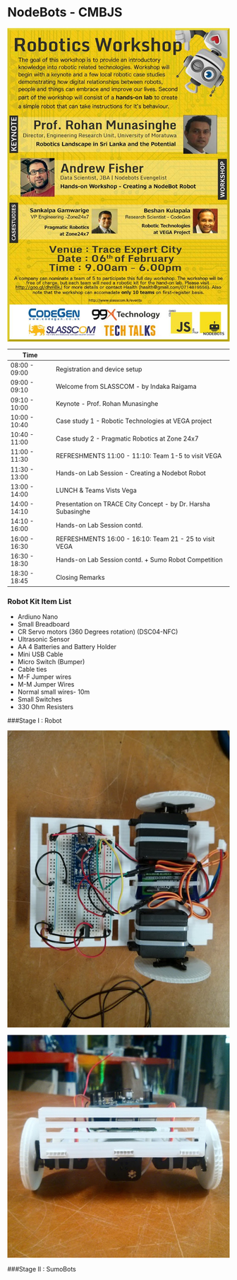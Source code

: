 # NodeBots - CMBJS


![Alt text](poster.jpg)

| Time             |                                                                                                                                 |
|---------------|------------------------------------------------------------------------------------------------------------------------------------|
| 08:00 - 09:00 | Registration and device setup                                                                                                      |
| 09:00 - 09:10 | Welcome from SLASSCOM - by Indaka Raigama                                                                                          |
| 09:10 - 10:00 | Keynote - Prof. Rohan Munasinghe                                                                                                   |
| 10:00 - 10:40 | Case study 1 - Robotic Technologies at VEGA project                                                                                |
| 10:40 - 11:00 | Case study 2 - Pragmatic Robotics at Zone 24x7                                                                                     |
| 11:00 - 11:30 | REFRESHMENTS  11:00 - 11:10: Team 1-5 to visit VEGA                                                                                |
| 11:30 - 13:00 | Hands-on Lab Session - Creating a Nodebot Robot                                                                                    |
| 13:00 - 14:00 | LUNCH & Teams Vists Vega|
| 14:00 - 14:10 | Presentation on TRACE City Concept - by Dr. Harsha Subasinghe                                                                      |
| 14:10 - 16:00 | Hands-on Lab Session contd.                                                                                                        |
| 16:00 - 16:30 | REFRESHMENTS  16:00 - 16:10: Team 21 - 25 to visit VEGA                                                                            |
| 16:30 - 18:30 | Hands-on Lab Session contd. + Sumo Robot Competition                                                                               |
| 18:30 - 18:45 | Closing Remarks                                                                                                                              |

### Robot Kit Item List

* Ardiuno Nano
* Small Breadboard
* CR Servo motors (360 Degrees rotation) (DSC04-NFC)
* Ultrasonic Sensor
* AA 4 Batteries and Battery Holder
* Mini USB Cable
* Micro Switch (Bumper)
* Cable ties
* M-F Jumper wires 
* M-M Jumper Wires 
* Normal small wires- 10m 
* Small Switches
* 330 Ohm Resisters


###Stage I : Robot

![Alt text](botone.jpg)


![Alt text](bottwo.jpg)

###Stage II :  SumoBots

